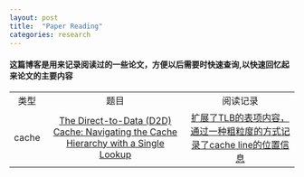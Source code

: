 ```yaml
---
layout: post
title:  "Paper Reading"
categories: research
---
```


#### 这篇博客是用来记录阅读过的一些论文，方便以后需要时快速查询,以快速回忆起来论文的主要内容
<table>
	<tr>
		<td align="center">类型<b></b></td>
		<td align="center">题目<b></b></td>
		<td align="center">阅读记录<b></b></td>
	</tr>
	<tr align="center">
		<td>cache</td>
		<td><a href="https://dl.acm.org/citation.cfm?id=2665694">The Direct-to-Data (D2D) Cache: Navigating the Cache Hierarchy with a Single Lookup</a></td>
		<td><a href="https://dioxygen.github.io/backup/PaperReading/D2Dpaper">扩展了TLB的表项内容，通过一种粗粒度的方式记录了cache line的位置信息</a></td>
	</tr>

</table>
